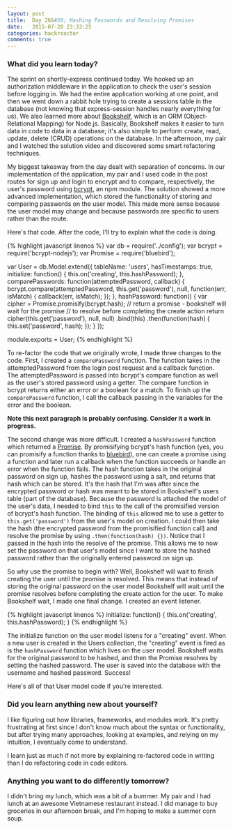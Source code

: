 ```yaml
---
layout: post
title:  Day 26&#58; Hashing Passwords and Resolving Promises
date:   2015-07-28 23:33:25
categories: hackreactor
comments: true
---
```



### What did you learn today?

The sprint on shortly-express continued today. We hooked up an authorization middleware in the application to check the user's session before logging in. We had the entire application working at one point, and then we went down a rabbit hole trying to create a sessions table in the database (not knowing that express-session handles nearly everything for us). We also learned more about [Bookshelf](http://bookshelfjs.org/), which is an ORM (Object-Relational Mapping) for Node.js. Basically, Bookshelf makes it easier to turn data in code to data in a database; it's also simple to perform create, read, update, delete (CRUD) operations on the database. In the afternoon, my pair and I watched the solution video and discovered some smart refactoring techniques.

My biggest takeaway from the day dealt with separation of concerns. In our implementation of the application, my pair and I used code in the post routes for sign up and login to encrypt and to compare, respectively, the user's password using [bcrypt](https://www.npmjs.com/package/bcrypt), an npm module. The solution showed a more advanced implementation, which stored the functionality of storing and comparing passwords on the user model. This made more sense because the user model may change and because passwords are specific to users rather than the route.

Here's that code. After the code, I'll try to explain what the code is doing.

{% highlight javascript linenos %}
var db = require('../config');
var bcrypt = require('bcrypt-nodejs');
var Promise = require('bluebird');

var User = db.Model.extend({
  tableName: 'users',
  hasTimestamps: true,
  initialize: function() {
    this.on('creating', this.hashPassword);
  },
  comparePasswords: function(attemptedPassword, callback) {
    bcrypt.compare(attemptedPassword, this.get('password'), null, function(err, isMatch) {
      callback(err, isMatch);
    });
  },
  hashPassword: function() {
    var cipher = Promise.promisify(bcrypt.hash);
    // return a promise - bookshelf will wait for the promise
    // to resolve before completing the create action
    return cipher(this.get('password'), null, null)
     .bind(this)
     .then(function(hash) {
       this.set('password', hash);
     });
  }
});

module.exports = User;
{% endhighlight %}

To re-factor the code that we originally wrote, I made three changes to the code. First, I created a `comparePassword` function. The function takes in the attemptedPassword from the login post request and a callback function. The attemptedPassword is passed into bcrypt's compare function as well as the user's stored password using a getter. The compare function in bcrypt returns either an error or a boolean for a match. To finish up the `comparePassword` function, I call the callback passing in the variables for the error and the boolean.

**Note this next paragraph is probably confusing. Consider it a work in progress.**

The second change was more difficult. I created a `hashPassword` function which returned a [Promise](http://www.sitepoint.com/overview-javascript-promises/). By promisifying bcrypt's hash function (yes, you can promisify a function thanks to [bluebird](https://www.npmjs.com/package/bluebird)), one can create a promise using a function and later run a callback when the function succeeds or handle an error when the function fails. The hash function takes in the original password on sign up, hashes the password using a salt, and returns that hash which can be stored. It's the hash that I'm was after since the encrypted password or hash was meant to be stored in Bookshelf's users table (part of the database). Because the password is attached the model of the user's data, I needed to bind `this` to the call of the promisified version of bcrypt's hash function. The binding of `this` allowed me to use a getter to `this.get('password')` from the user's model on creation. I could then take the hash (the encrypted password from the promisified function call) and resolve the promise by using `.then(function(hash) {})`. Notice that I passed in the hash into the resolve of the promise. This allows me to now set the password on that user's model since I want to store the hashed password rather than the originally entered password on sign up.

So why use the promise to begin with? Well, Bookshelf will wait to finish creating the user until the promise is resolved. This means that instead of storing the original password on the user model Bookshelf will wait until the promise resolves before completing the create action for the user. To make Bookshelf wait, I made one final change. I created an event listener.

{% highlight javascript linenos %}
initialize: function() {
  this.on('creating', this.hashPassword);
}
{% endhighlight %}

The initialize function on the user model listens for a "creating" event. When a new user is created in the Users collection, the "creating" event is fired as is the `hashPassword` function which lives on the user model. Bookshelf waits for the original password to be hashed, and then the Promise resolves by setting the hashed password. The user is saved into the database with the username and hashed password. Success!

Here's all of that User model code if you're interested.

### Did you learn anything new about yourself?

I like figuring out how libraries, frameworks, and modules work. It's pretty frustrating at first since I don't know much about the syntax or functionality, but after trying many approaches, looking at examples, and relying on my intuition, I eventually come to understand.

I learn just as much if not more by explaining re-factored code in writing than I do refactoring code in code editors.

### Anything you want to do differently tomorrow?

I didn't bring my lunch, which was a bit of a bummer. My pair and I had lunch at an awesome Vietnamese restaurant instead. I did manage to buy groceries in our afternoon break, and I'm hoping to make a summer corn soup.

